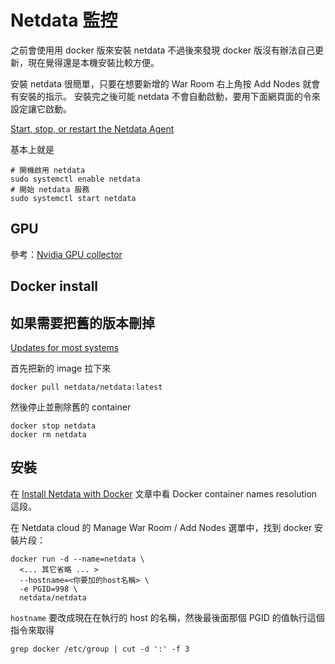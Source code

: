 # Netdata 監控

之前會使用用 docker 版來安裝 netdata 不過後來發現 docker 版沒有辦法自己更新，現在覺得還是本機安裝比較方便。

安裝 netdata 很簡單，只要在想要新增的 War Room 右上角按 Add Nodes 就會有安裝的指示。
安裝完之後可能 netdata 不會自動啟動，要用下面網頁面的令來設定讓它啟動。

[Start, stop, or restart the Netdata Agent](https://learn.netdata.cloud/docs/maintaining/starting-and-stopping-netdata-agents#:~:text=Using%20systemctl%20%2C%20service%20%2C%20or%20init.&text=This%20is%20the%20recommended%20way,run%20sudo%20systemctl%20restart%20netdata%20.)

基本上就是 
```
# 開機啟用 netdata
sudo systemctl enable netdata
# 開始 netdata 服務
sudo systemctl start netdata
```

## GPU
參考：[Nvidia GPU collector](https://learn.netdata.cloud/docs/data-collection/monitor-anything/hardware/nvidia_smi-python.d.plugin)


## Docker install

## 如果需要把舊的版本刪掉
[Updates for most systems](https://learn.netdata.cloud/docs/maintaining/update-netdata-agents#updates-for-most-systems)

首先把新的 image 拉下來
```
docker pull netdata/netdata:latest
```

然後停止並刪除舊的 container

```
docker stop netdata
docker rm netdata
```

## 安裝

在 [Install Netdata with Docker](https://learn.netdata.cloud/docs/agent/packaging/docker) 文章中看 Docker container names resolution 這段。

在 Netdata cloud 的 Manage War Room / Add Nodes 選單中，找到 docker 安裝片段：

```
docker run -d --name=netdata \
  <... 其它省略 ... > 
  --hostname=<你要加的host名稱> \
  -e PGID=998 \
  netdata/netdata
  ```
  
`hostname` 要改成現在在執行的 host 的名稱，然後最後面那個 PGID 的值執行這個指令來取得 

```
grep docker /etc/group | cut -d ':' -f 3
```
  

